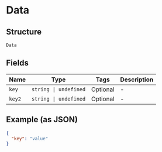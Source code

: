 
# Data

## Structure

`Data`

## Fields

| Name | Type | Tags | Description |
|  --- | --- | --- | --- |
| `key` | `string \| undefined` | Optional | - |
| `key2` | `string \| undefined` | Optional | - |

## Example (as JSON)

```json
{
  "key": "value"
}
```

